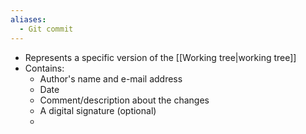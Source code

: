 ```yaml
---
aliases:
  - Git commit
---
```

- Represents a specific version of the [[Working tree|working tree]]
- Contains:
	- Author's name and e-mail address
	- Date
	- Comment/description about the changes
	- A digital signature (optional)
	- 